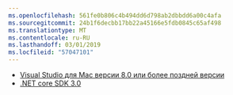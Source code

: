 ```yaml
---
ms.openlocfilehash: 561fe0b806c4b494dd6d798ab2dbbdd6a00c4afa
ms.sourcegitcommit: 24b1f6decbb17bb22a45166e5fdb0845c65af498
ms.translationtype: MT
ms.contentlocale: ru-RU
ms.lasthandoff: 03/01/2019
ms.locfileid: "57047101"
---
```

* [Visual Studio для Mac версии 8.0 или более поздней версии](https://visualstudio.microsoft.com/vs/mac/)
* [.NET core SDK 3.0](https://dotnet.microsoft.com/download/dotnet-core/3.0)
